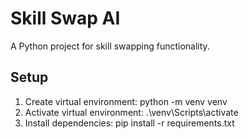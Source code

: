 # Skill Swap AI

A Python project for skill swapping functionality.

## Setup
1. Create virtual environment: python -m venv venv
2. Activate virtual environment: .\venv\Scripts\activate
3. Install dependencies: pip install -r requirements.txt
